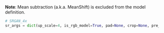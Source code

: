 **Note**: Mean subtraction (a.k.a. MeanShift) is excluded from the model definition.

```python
# SRGAN_4x
sr_args = dict(up_scale=4, is_rgb_model=True, pad=None, crop=None, pre_upscale=False, is_caffe_model=False, normalize_mean=(0.485, 0.456, 0.406), normalize_std=(0.229, 0.224, 0.225), dynamic_range=1)
```
